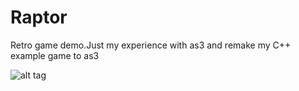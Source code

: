 # Raptor
Retro game demo.Just my experience with as3 and remake my C++ example game to as3

![alt tag](http://quadriproduction.org/media/img/app/raptor.jpg)


 















